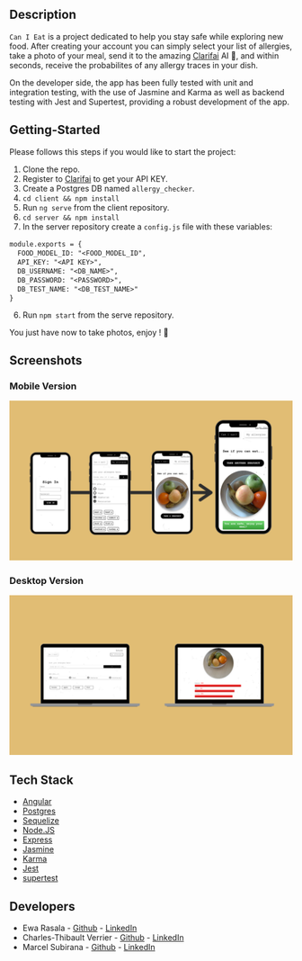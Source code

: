 ## Description

`Can I Eat` is a project dedicated to help you stay safe while exploring new food. After creating your account you can simply select your list of allergies, take a photo of your meal, send it to the amazing [Clarifai](https://www.clarifai.com/) AI 🤖, and within seconds, receive the probabilites of any allergy traces in your dish.

On the developer side, the app has been fully tested with unit and integration testing, with the use of Jasmine and Karma as well as backend testing with Jest and Supertest, providing a robust development of the app.

## Getting-Started

Please follows this steps if you would like to start the project:

1) Clone the repo.
2) Register to [Clarifai](https://www.clarifai.com/) to get your API KEY.
3) Create a Postgres DB named ```allergy_checker```.
2) ```cd client && npm install```
3) Run ```ng serve``` from the client repository.
4) ```cd server && npm install```
5) In the server repository create a ```config.js``` file with these variables:
```
module.exports = {
  FOOD_MODEL_ID: "<FOOD_MODEL_ID",
  API_KEY: "<API KEY>",
  DB_USERNAME: "<DB_NAME>",
  DB_PASSWORD: "<PASSWORD>",
  DB_TEST_NAME: "<DB_TEST_NAME>"
}
```
6) Run ```npm start``` from the serve repository.

You just have now to take photos, enjoy ! 🍕

## Screenshots

### Mobile Version 

<div align="center">
  <img width="600px" src="client/src/assets/phone.png"/>
</div>

### Desktop Version 

<div align="center">
  <img width="600px" src="client/src/assets/desktop.png"/>
</div>

 ## Tech Stack
* [Angular](https://angular.io/)
* [Postgres](https://www.postgresql.org/)
* [Sequelize](https://sequelize.org/)
* [Node.JS](https://nodejs.org/en/)
* [Express](https://expressjs.com/)
* [Jasmine](https://jasmine.github.io/pages/getting_started.html)
* [Karma](https://karma-runner.github.io/latest/index.html)
* [Jest](https://jestjs.io/)
* [supertest](https://www.npmjs.com/package/supertest)

## Developers

- Ewa Rasala - [Github](https://github.com/ewaras) - [LinkedIn](https://www.linkedin.com/in/ewa-rasala)
- Charles-Thibault Verrier - [Github](https://github.com/chthve) - [LinkedIn](https://www.linkedin.com/in/chthve/)
- Marcel Subirana - [Github](https://github.com/marcel2408) - [LinkedIn](https://www.linkedin.com/in/marcel-subirana-campanera/)